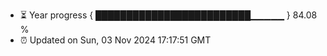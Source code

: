 - ⏳ Year progress { █████████████████████████▁▁▁▁▁ } 84.08 %
- ⏰ Updated on Sun, 03 Nov 2024 17:17:51 GMT

